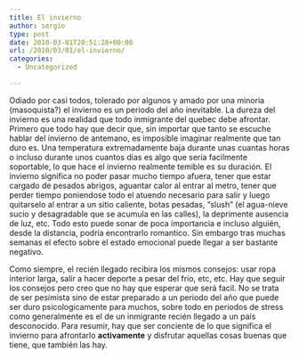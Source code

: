 ```yaml
---
title: El invierno
author: sergio
type: post
date: 2010-03-01T20:51:28+00:00
url: /2010/03/01/el-invierno/
categories:
  - Uncategorized

---
```

Odiado por casi todos, tolerado por algunos y amado por una minoria (masoquista?) el invierno es un periodo del año inevitable. La dureza del invierno es una realidad que todo inmigrante del quebec debe afrontar. Primero que todo hay que decir que, sin importar que tanto se escuche hablar del invierno de antemano, es imposible imaginar realmente que tan duro es. Una temperatura extremadamente baja durante unas cuantas horas o incluso durante unos cuantos dias es algo que sería facilmente soportable, lo que hace el invierno realmente temible es su duración. El invierno significa no poder pasar mucho tiempo afuera, tener que estar cargado de pesados abrigos, aguantar calor al entrar al metro, tener que perder tiempo poniendose todo el atuendo necesario para salir y luego quitarselo al entrar a un sitio caliente, botas pesadas, &#8220;slush&#8221; (el agua-nieve sucio y desagradable que se acumula en las calles), la deprimente ausencia de luz, etc. Todo esto puede sonar de poca importancia e incluso alguién, desde la distancia, podría encontrarlo romantico. Sin embargo tras muchas semanas el efecto sobre el estado emocional puede llegar a ser bastante negativo.

Como siempre, el recién llegado recibira los mismos consejos: usar ropa interior larga, salir a hacer deporte a pesar del frio, etc, etc. Hay que seguir los consejos pero creo que no hay que esperar que será facil. No se trata de ser pesimista sino de estar preparado a un periodo del año que puede ser duro psicologicamente para muchos, sobre todo en periodos de stress como generalmente es el de un inmigrante recién llegado a un país desconocido. Para resumir, hay que ser conciente de lo que significa el invierno para afrontarlo **activamente** y disfrutar aquellas cosas buenas que tiene, que también las hay.
